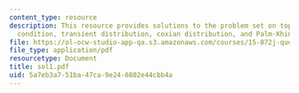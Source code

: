 ```yaml
---
content_type: resource
description: This resource provides solutions to the problem set on topics like ergodicity
  condition, transient distribution, coxian distribution, and Palm-Khintchine theorem.
file: https://ol-ocw-studio-app-qa.s3.amazonaws.com/courses/15-072j-queues-theory-and-applications-spring-2006/5a7eb3a751ba47ca9e246802e44cbb4a_sol1.pdf
file_type: application/pdf
resourcetype: Document
title: sol1.pdf
uid: 5a7eb3a7-51ba-47ca-9e24-6802e44cbb4a
---
```

